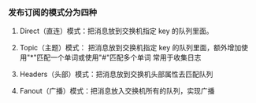 ### 发布订阅的模式分为四种

1. Direct（直连）模式：把消息放到交换机指定 key 的队列里面。

2. Topic（主题）模式： 
    把消息放到交换机指定 key 的队列里面，额外增加使用"\*"匹配一个单词或使用"#"匹配多个单词 
    常用于收集日志

3. Headers（头部）模式：把消息放到交换机头部属性去匹配队列

4. Fanout（广播）模式：把消息放入交换机所有的队列，实现广播
